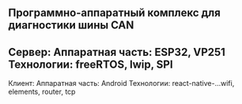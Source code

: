 Программно-аппаратный комплекс для диагностики шины CAN
---
Сервер:
Аппаратная часть: ESP32, VP251
Технологии: freeRTOS, lwip, SPI
---
Клиент:
Аппаратная часть: Android
Технологии: react-native-...wifi, elements, router, tcp 
